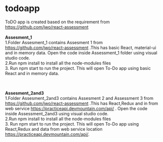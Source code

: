 # todoapp
ToDO app is created based on the requirement from https://github.com/jwo/react-assessment </br>
</br>
<b>Assesment_1</b> </br>
1.Folder Assesment_1 contains Assesment 1 from  https://github.com/jwo/react-assessment .This has basic React, material-ui and in memory 
data. Open the code inside Assessment_1 folder using visual studio code. </br>
2.Run npm install to install all the node-modules files </br>
3. Run npm start to run the project. This will open To-Do app using basic React and in memory data.

</br></br>
<b>Assesment_2and3</b> </br>
1.Folder Assesment_2and3  contains Assesment 2 and Assessment 3 from  https://github.com/jwo/react-assessment .This has React,Redux and 
in from web service https://practiceapi.devmountain.com/api/ . Open the code inside Assessment_2and3  using visual studio code. </br>
2.Run npm install to install all the  node-modules files </br>
3. Run npm start to run the project. This will open To-Do app using React,Redux and data from web service location https://practiceapi.devmountain.com/api/.
